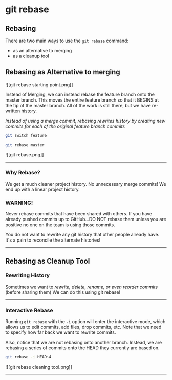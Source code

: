 # git rebase

## Rebasing

There are two main ways to use the `git rebase` command:

- as an alternative to merging
- as a cleanup tool

## Rebasing as Alternative to merging

![[git rebase starting point.png]]

Instead of Merging, we can instead rebase the feature branch onto the master branch. This moves the entire feature branch so that it BEGINS at the tip of the master branch. All of the work is still there, but we have re-written history.

_Instead of using a merge commit, rebasing rewrites history by creating new commits for each of the original feature branch commits_

```bash
git switch feature
```

```bash
git rebase master
```

![[git rebase.png]]

---

### Why Rebase?

We get a much cleaner project history. No unnecessary merge commits! We end up with a linear project history.

### WARNING!

Never rebase commits that have been shared with others. If you have already pushed commits up to GitHub...DO NOT rebase them unless you are positive no one on the team is using those commits.

You do not want to rewrite any git history that other people already have. It's a pain to reconcile the alternate histories!

---

## Rebasing as Cleanup Tool

### Rewriting History

Sometimes we want to _rewrite, delete, rename, or even reorder commits_ (before sharing them)
We can do this using git rebase!

---

### Interactive Rebase

Running `git rebase` with the `-i` option will enter the interactive mode, which allows us to edit commits, add files, drop commits, etc. Note that we need to specify how far back we want to rewrite commits.

Also, notice that we are not rebasing onto another branch. Instead, we are rebasing a series of commits onto the HEAD they currently are based on.

```bash
git rebase -i HEAD~4
```

![[git rebase cleaning tool.png]]

---
